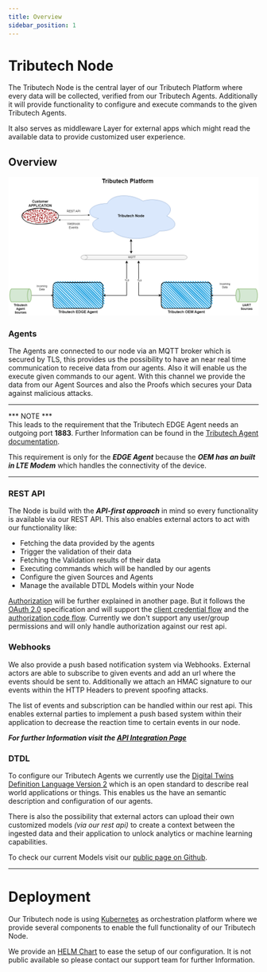 ```yaml
---
title: Overview
sidebar_position: 1
---
```


# Tributech Node 
The Tributech Node is the central layer of our Tributech Platform where every data will be collected, verified from our Tributech Agents. Additionally it will provide functionality to configure and execute commands to the given Tributech Agents.

It also serves as middleware Layer for external apps which might read the available data to provide customized user experience. 

## Overview 
![Tributech Node - Overview](./img/NodeOverview.png)

### Agents

The Agents are connected to our node via an MQTT broker which is secured by TLS, this provides us the possibility to have an near real time communication to receive data from our agents. Also it will enable us the execute given commands to our agent. With this channel we provide the data from our Agent Sources and also the Proofs which secures your Data against malicious attacks.  

___
*** NOTE ***  
This leads to the requirement that the Tributech EDGE Agent needs an outgoing port **1883**. Further Information can be found in the [Tributech Agent documentation](../tributech_agent/agent_integration.md). 

This requirement is only for the ***EDGE Agent*** because the ***OEM has an built in LTE Modem*** which handles the connectivity of the device.
___

### REST API

The Node is build with the ***API-first approach*** in mind so every functionality is available via our REST API. This also enables external actors to act with our functionality like:

- Fetching the data provided by the agents 
- Trigger the validation of their data 
- Fetching the Validation results of their data
- Executing commands which will be handled by our agents
- Configure the given Sources and Agents
- Manage the available DTDL Models within your Node

[Authorization](./API_usage.md) will be further explained in another page. But it follows the [OAuth 2.0](https://oauth.net/2/) specification and will support the [client credential flow](https://auth0.com/docs/get-started/authentication-and-authorization-flow/client-credentials-flow) and the [authorization code flow](https://auth0.com/docs/get-started/authentication-and-authorization-flow/authorization-code-flow-with-proof-key-for-code-exchange-pkce). Currently we don't support any user/group permissions and will only handle authorization against our rest api.   

### Webhooks
We also provide a push based notification system via Webhooks. External actors are able to subscribe to given events and add an url where the events should be sent to. Additionally we attach an HMAC signature to our events within the HTTP Headers to prevent spoofing attacks. 

The list of events and subscription can be handled within our rest api. This enables external parties to implement a push based system within their application to decrease the reaction time to certain events in our node. 

***For further Information visit the [API Integration Page](./API_integration.md)***


### DTDL
To configure our Tributech Agents we currently use the [Digital Twins Definition Language Version 2](https://github.com/Azure/opendigitaltwins-dtdl/blob/master/DTDL/v2/DTDL.v2.md) which is an open standard to describe real world applications or things. This enables us the have an semantic description and configuration of our agents.  

There is also the possibility that external actors can upload their own customized models *(via our rest api)* to create a context between the ingested data and their application to unlock analytics or machine learning capabilities.  

To check our current Models visit our [public page on Github](https://github.com/tributech-solutions/data-asset-twin-v2).

___

# Deployment

Our Tributech node is using [Kubernetes](https://kubernetes.io/) as orchestration platform where we provide several components to enable the full functionality of our Tributech Node. 

We provide an [HELM Chart](https://helm.sh/) to ease the setup of our configuration. It is not public available so please contact our support team for further Information.  